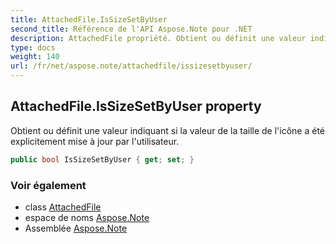 ```yaml
---
title: AttachedFile.IsSizeSetByUser
second_title: Référence de l'API Aspose.Note pour .NET
description: AttachedFile propriété. Obtient ou définit une valeur indiquant si la valeur de la taille de licône a été explicitement mise à jour par lutilisateur.
type: docs
weight: 140
url: /fr/net/aspose.note/attachedfile/issizesetbyuser/
---
```

## AttachedFile.IsSizeSetByUser property

Obtient ou définit une valeur indiquant si la valeur de la taille de l'icône a été explicitement mise à jour par l'utilisateur.

```csharp
public bool IsSizeSetByUser { get; set; }
```

### Voir également

* class [AttachedFile](../)
* espace de noms [Aspose.Note](../../attachedfile/)
* Assemblée [Aspose.Note](../../../)


